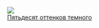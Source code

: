![](/books/foreign_love/Марина%20Андерсон/Пятьдесят%20оттенков%20темного.jpg)  
[Пятьдесят оттенков темного](/books/foreign_love/Марина%20Андерсон/Пятьдесят%20оттенков%20темного)